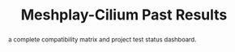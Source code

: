 ---
layout: past-results-layout
title: Meshplay-Cilium Past Results
permalink: installation/compatibility-matrix/meshery-cilium-past-results
abstract: a complete compatibility matrix and project test status dashboard.
language: en
display-title: "false"
list: exclude
type: "project"
service-mesh: "meshery-cilium"
subheading: "Meshplay-Cilium"
---